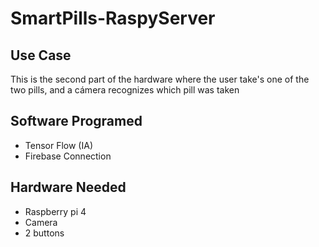 # SmartPills-RaspyServer

## Use Case

This is the second part of the hardware where the user take's one of the two pills, and a cámera recognizes which pill was taken

## Software Programed

* Tensor Flow (IA)
* Firebase Connection

## Hardware Needed

* Raspberry pi 4
* Camera
* 2 buttons
